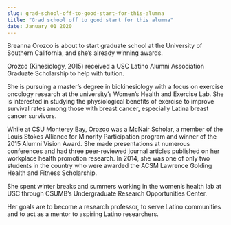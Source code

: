 ```yaml
---
slug: grad-school-off-to-good-start-for-this-alumna
title: "Grad school off to good start for this alumna"
date: January 01 2020
---
```


<p>Breanna Orozco is about to start graduate school at the University of Southern California, and she’s already winning awards.</p><p>Orozco &#40;Kinesiology, 2015&#41; received a USC Latino Alumni Association Graduate Scholarship to help with tuition.
</p><p>She is pursuing a master’s degree in biokinesiology with a focus on exercise oncology research at the university’s Women’s Health and Exercise Lab. She is interested in studying the physiological benefits of exercise to improve survival rates among those with breast cancer, especially Latina breast cancer survivors.
</p><p>While at CSU Monterey Bay, Orozco was a McNair Scholar, a member of the Louis Stokes Alliance for Minority Participation program and winner of the 2015 Alumni Vision Award. She made presentations at numerous conferences and had three peer&#45;reviewed journal articles published on her workplace health promotion research. In 2014, she was one of only two students in the country who were awarded the ACSM Lawrence Golding Health and Fitness Scholarship.

She spent winter breaks and summers working in the women’s health lab at USC through CSUMB’s Undergraduate Research Opportunities Center.
</p><p>Her goals are to become a research professor, to serve Latino communities and to act as a mentor to aspiring Latino researchers.
</p>
